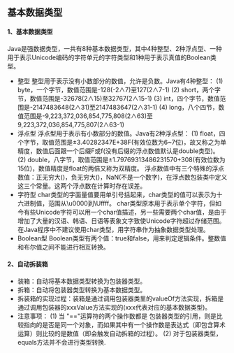 ## 基本数据类型

#### 1、基本数据类型

Java是强数据类型，一共有8种基本数据类型，其中4种整型、2种浮点型、一种用于表示Unicode编码的字符单元的字符类型和1种用于表示真值的Boolean类型。

- 整型
整型用于表示没有小数部分的数值，允许是负数。Java有4种整型：
(1) byte，一个字节，数值范围是-128(-2∧7)至127(2∧7-1)
(2) short，两个字节，数值范围是-32678(2∧15)至32767(2∧15-1)
(3) int，四个字节，数值范围是-2147483648(2∧31)至2147483647(2∧31-1)
(4) long，八个四节，数值范围是-9,223,372,036,854,775,808(2∧63)至9,223,372,036,854,775,807(2∧63-1)
- 浮点型
浮点型用于表示有小数部分的数值。Java有2种浮点型：
(1) float，四个字节，取值范围是±3.40282347E+38F(有效位数为6~7位)，故又称之为单精度，数值后面跟一个后缀F或f(没有后缀的浮点数值默认是double类型)。
(2) double，八字节，取值范围是±1.79769313486231570+308(有效位数为15位)，数值精度是float的两倍又称为双精度。
浮点数值中有三个特殊的浮点数值：正无穷大()，负无穷大()，NaN(不是一个数字)，在浮点数包装类中定义这三个常量。这两个浮点数在计算时存在误差。
- 字符型
char类型的字面量值要用单引号括起来，char类型的值可以表示为十六进制值，范围从\u0000到\Uffff。
char类型原本用于表示单个字符，但如今有些Unicode字符可以用一个char值描述，另一些需要两个char值，是由于增加了大量的汉语、韩语、日语等表象文字致使Unicode字符超过存储范围。在Java程序中不建议使用char类型，用字符串作为抽象数据类型处理。
- Boolean型
Boolean类型有两个值：true和false，用来判定逻辑条件。整数值和布尔值之间不能进行相互转换。

#### 2、自动拆装箱

- 装箱：自动将基本数据类型转换为包装器类型。
- 拆箱：自动将包装器类型转换为基本数据类型。
- 拆装箱的实现过程：装箱是通过调用包装器类里的valueOf方法实现，拆箱是通过调用包装器的xxxValue方法实现的(xxx代表对应的基本数据类型)。
- 注意事项：
(1) 当 "=="运算符的两个操作数都是 包装器类型的引用，则是比较指向的是否是同一个对象，而如果其中有一个操作数是表达式（即包含算术运算）则比较的是数值（即会触发自动拆箱的过程）。
(2) 对于包装器类型，equals方法并不会进行类型转换.